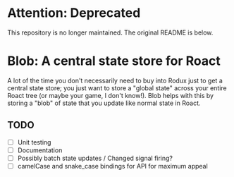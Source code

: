 # Attention: Deprecated

This repository is no longer maintained. The original README is below.

# Blob: A central state store for Roact
A lot of the time you don't necessarily need to buy into Rodux just to get a central state store; you just want to store a "global state" across your entire Roact tree (or maybe your game, I don't know!). Blob helps with this by storing a "blob" of state that you update like normal state in Roact.

## TODO

- [ ] Unit testing
- [ ] Documentation
- [ ] Possibly batch state updates / Changed signal firing?
- [ ] camelCase and snake_case bindings for API for maximum appeal
